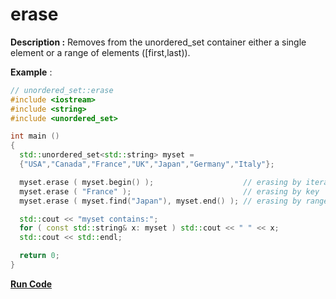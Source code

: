 # erase

**Description :**  Removes from the unordered_set container either a single element or a range of elements ([first,last)).<br />

**Example** :

```cpp
// unordered_set::erase
#include <iostream>
#include <string>
#include <unordered_set>

int main ()
{
  std::unordered_set<std::string> myset =
  {"USA","Canada","France","UK","Japan","Germany","Italy"};

  myset.erase ( myset.begin() );                    // erasing by iterator
  myset.erase ( "France" );                         // erasing by key
  myset.erase ( myset.find("Japan"), myset.end() ); // erasing by range

  std::cout << "myset contains:";
  for ( const std::string& x: myset ) std::cout << " " << x;
  std::cout << std::endl;

  return 0;
}
```
[**Run Code**](https://rextester.com/KGWK62869)

